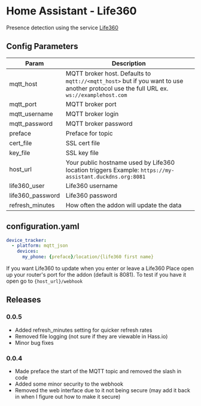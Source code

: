 # Home Assistant - Life360

Presence detection using the service [Life360](https://life360.com)

## Config Parameters

| Param              | Description                                                                                                                           |
|--------------------|---------------------------------------------------------------------------------------------------------------------------------------|
| mqtt_host          | MQTT broker host. Defaults to `mqtt://<mqtt_host>` but if you want to use another protocol use the full URL ex. `ws://examplehost.com` |
| mqtt_port          | MQTT broker port                                                                                                                      |
| mqtt_username      | MQTT broker login                                                                                                                     |
| mqtt_password      | MQTT broker password                                                                                                                  |
| preface            | Preface for topic                                                                                                                     |
| cert_file          | SSL cert file                                                                                                                         |
| key_file           | SSL key file                                                                                                                          |
| host_url           | Your public hostname used by Life360 location triggers Example: `https://my-assistant.duckdns.org:8081`                               |
| life360_user       | Life360 username                                                                                                                      |
| life360_password   | Life360 password                                                                                                                      |
| refresh_minutes    | How often the addon will update the data                                                                                               |

## configuration.yaml

```yaml
device_tracker:
  - platform: mqtt_json
    devices:
      my_phone: {preface}/location/{life360 first name}
```

If you want Life360 to update when you enter or leave a Life360 Place open up your router's port for the addon (default is 8081).  To test if you have it open go to `{host_url}/webhook`

## Releases

### 0.0.5

- Added refresh_minutes setting for quicker refresh rates
- Removed file logging (not sure if they are viewable in Hass.io)
- Minor bug fixes

### 0.0.4

- Made preface the start of the MQTT topic and removed the slash in code
- Added some minor security to the webhook
- Removed the web interface due to it not being secure (may add it back in when I figure out how to make it secure)